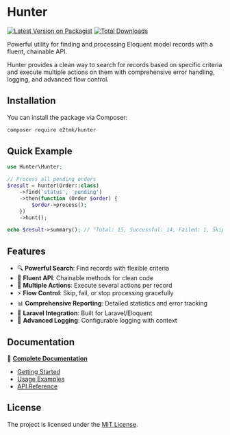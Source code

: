 # Hunter

[![Latest Version on Packagist](https://img.shields.io/packagist/v/e2tmk/hunter.svg?style=flat-square)](https://packagist.org/packages/e2tmk/hunter)
[![Total Downloads](https://img.shields.io/packagist/dt/e2tmk/hunter.svg?style=flat-square)](https://packagist.org/packages/e2tmk/hunter)

Powerful utility for finding and processing Eloquent model records with a fluent, chainable API.

Hunter provides a clean way to search for records based on specific criteria and execute multiple actions on them with comprehensive error handling, logging, and advanced flow control.

## Installation

You can install the package via Composer:

```bash
composer require e2tmk/hunter
```

## Quick Example

```php
use Hunter\Hunter;

// Process all pending orders
$result = hunter(Order::class)
    ->find('status', 'pending')
    ->then(function (Order $order) {
        $order->process();
    })
    ->hunt();

echo $result->summary(); // "Total: 15, Successful: 14, Failed: 1, Skipped: 0"
```

## Features

-   🔍 **Powerful Search**: Find records with flexible criteria
-   🔗 **Fluent API**: Chainable methods for clean code
-   🎯 **Multiple Actions**: Execute several actions per record
-   ⚡ **Flow Control**: Skip, fail, or stop processing gracefully
-   📊 **Comprehensive Reporting**: Detailed statistics and error tracking
-   🔧 **Laravel Integration**: Built for Laravel/Eloquent
-   📝 **Advanced Logging**: Configurable logging with context

## Documentation

📖 **[Complete Documentation](https://hunter.e2tmk.com)**

-   [Getting Started](https://hunter.e2tmk.com)
-   [Usage Examples](https://hunter.e2tmk.com/examples)
-   [API Reference](https://hunter.e2tmk.com/api)

## License

The project is licensed under the [MIT License](LICENSE.md).
